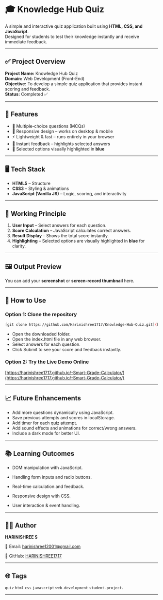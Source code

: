 # 🎓 Knowledge Hub Quiz

A simple and interactive quiz application built using **HTML, CSS, and JavaScript**.  
Designed for students to test their knowledge instantly and receive immediate feedback.

---

## ✅ Project Overview

**Project Name:** Knowledge Hub Quiz  
**Domain:** Web Development (Front-End)  
**Objective:** To develop a simple quiz application that provides instant scoring and feedback.  
**Status:** Completed ✅

---

## 🔧 Features

- 📝 Multiple-choice questions (MCQs)  
- 🎨 Responsive design – works on desktop & mobile  
- ⚡ Lightweight & fast – runs entirely in your browser  
- 🎯 Instant feedback – highlights selected answers  
- 🔹 Selected options visually highlighted in **blue**  

---

## 🖥 Tech Stack

- **HTML5** – Structure  
- **CSS3** – Styling & animations  
- **JavaScript (Vanilla JS)** – Logic, scoring, and interactivity  

---

## 🧠 Working Principle

1. **User Input** – Select answers for each question.  
2. **Score Calculation** – JavaScript calculates correct answers.  
3. **Result Display** – Shows the total score instantly.  
4. **Highlighting** – Selected options are visually highlighted in **blue** for clarity.  

---

## 🖼 Output Preview

You can add your **screenshot** or **screen-record thumbnail** here.

---
## 📂 How to Use

### Option 1: Clone the repository

```bash
[git clone https://github.com/Harinishree1717/Knowledge-Hub-Quiz.git](https://github.com/Harinishree1717/-Knowledge-Hub-Quiz.git)
````
* Open the downloaded folder.
* Open the index.html file in any web browser.
* Select answers for each question.
* Click Submit to see your score and feedback instantly.

### Option 2: Try the Live Demo Online

[https://harinishree1717.github.io/-Smart-Grade-Calculator/](https://harinishree1717.github.io/-Smart-Grade-Calculator/)

---

## 📈 Future Enhancements

* Add more questions dynamically using JavaScript.
* Save previous attempts and scores in localStorage.
* Add timer for each quiz attempt.
* Add sound effects and animations for correct/wrong answers.
* Include a dark mode for better UI.

---

## 📚 Learning Outcomes

* DOM manipulation with JavaScript.

* Handling form inputs and radio buttons.

* Real-time calculation and feedback.

* Responsive design with CSS.

* User interaction & event handling.

---

## 🧑‍💻 Author

**HARINISHREE S**

📧 Email: [harinishree12001@gmail.com](mailto:harinishree12001@gmail.com)

🐙 GitHub: [HARINISHREE1717](https://github.com/HARINISHREE1717)

---

## 🌐 Tags

`quiz` `html` `css` `javascript` `web-development` `student-project`.

---
